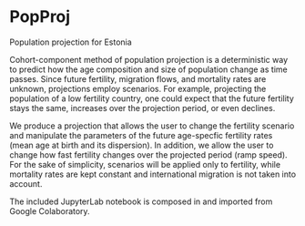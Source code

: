 # PopProj
Population projection for Estonia

Cohort-component method of population projection is a deterministic way to predict how the age composition and size of population change as time passes. Since future fertility, migration flows, and mortality rates are unknown, projections employ scenarios. For example, projecting the population of a low fertility country, one could expect that the future fertility stays the same, increases over the projection period, or even declines.

We produce a projection that allows the user to change the fertility scenario and manipulate the parameters of the future age-specfic fertility rates (mean age at birth and its dispersion). In addition, we allow the user to change how fast fertility changes over the projected period (ramp speed). For the sake of simplicity, scenarios will be applied only to fertility, while mortality rates are kept constant and international migration is not taken into account.

The included JupyterLab notebook is composed in and imported from Google Colaboratory.
